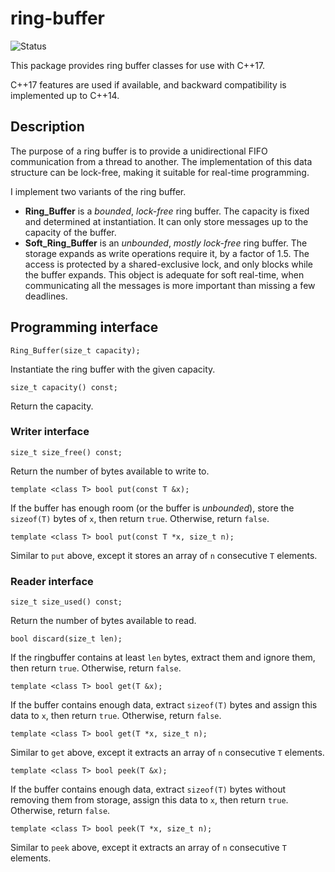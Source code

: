 # ring-buffer

![Status](https://github.com/jpcima/ring-buffer/actions/workflows/main.yml/badge.svg)

This package provides ring buffer classes for use with C++17.

C++17 features are used if available, and backward compatibility is implemented up to C++14.

## Description

The purpose of a ring buffer is to provide a unidirectional FIFO communication from a thread to another.
The implementation of this data structure can be lock-free, making it suitable for real-time programming.

I implement two variants of the ring buffer.

- **Ring_Buffer** is a *bounded*, *lock-free* ring buffer. The capacity is fixed and determined at instantiation.
It can only store messages up to the capacity of the buffer.
- **Soft_Ring_Buffer** is an *unbounded*, *mostly lock-free* ring buffer. The storage expands as write operations require it,
by a factor of 1.5. The access is protected by a shared-exclusive lock, and only blocks while the buffer expands.
This object is adequate for soft real-time, when communicating all the messages is more important than missing a few deadlines.

## Programming interface

`Ring_Buffer(size_t capacity);`

Instantiate the ring buffer with the given capacity.

`size_t capacity() const;`

Return the capacity.

### Writer interface

`size_t size_free() const;`

Return the number of bytes available to write to.

`template <class T> bool put(const T &x);`

If the buffer has enough room (or the buffer is *unbounded*), store the `sizeof(T)` bytes of `x`, then return `true`. Otherwise, return `false`.

`template <class T> bool put(const T *x, size_t n);`

Similar to `put` above, except it stores an array of `n` consecutive `T` elements.

### Reader interface

`size_t size_used() const;`

Return the number of bytes available to read.

`bool discard(size_t len);`

If the ringbuffer contains at least `len` bytes, extract them and ignore them, then return `true`. Otherwise, return `false`.

`template <class T> bool get(T &x);`

If the buffer contains enough data, extract `sizeof(T)` bytes and assign this data to `x`, then return `true`. Otherwise, return `false`.

`template <class T> bool get(T *x, size_t n);`

Similar to `get` above, except it extracts an array of `n` consecutive `T` elements.

`template <class T> bool peek(T &x);`

If the buffer contains enough data, extract `sizeof(T)` bytes without removing them from storage, assign this data to `x`, then return `true`. Otherwise, return `false`.

`template <class T> bool peek(T *x, size_t n);`

Similar to `peek` above, except it extracts an array of `n` consecutive `T` elements.
